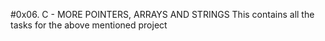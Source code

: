 #0x06. C - MORE POINTERS, ARRAYS AND STRINGS
This contains all the tasks for the above mentioned project
